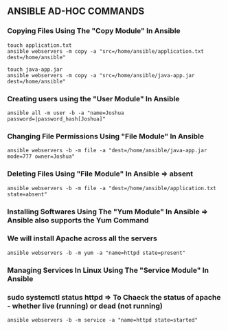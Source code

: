 ## ANSIBLE AD-HOC COMMANDS
### Copying Files Using The "Copy Module" In Ansible 
```
touch application.txt
ansible webservers -m copy -a "src=/home/ansible/application.txt dest=/home/ansible"
```
```
touch java-app.jar
ansible webservers -m copy -a "src=/home/ansible/java-app.jar dest=/home/ansible"
```

### Creating users using the "User Module" In Ansible 
```
ansible all -m user -b -a "name=Joshua password=|password_hash[Joshua]"
```

### Changing File Permissions Using "File Module" In Ansible
```
ansible webservers -b -m file -a "dest=/home/ansible/java-app.jar mode=777 owner=Joshua"
```

### Deleting Files Using "File Module" In Ansible => absent
```
ansible webservers -b -m file -a "dest=/home/ansible/application.txt state=absent"
```  

### Installing Softwares Using The "Yum Module" In Ansible => Ansible also supports the Yum Command
### We will install Apache across all the servers 
```
ansible webservers -b -m yum -a "name=httpd state=present"
```

### Managing Services In Linux Using The "Service Module" In Ansible
### sudo systemctl status httpd => To Chaeck the status of apache - whether live (running) or dead (not running)
```
ansible webservers -b -m service -a "name=httpd state=started"
```
